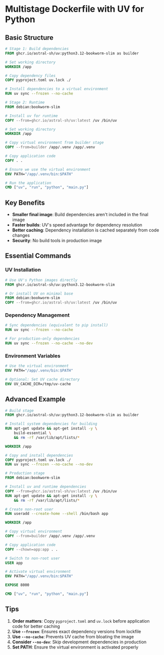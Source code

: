 # Multistage Dockerfile with UV for Python

## Basic Structure

```dockerfile
# Stage 1: Build dependencies
FROM ghcr.io/astral-sh/uv:python3.12-bookworm-slim as builder

# Set working directory
WORKDIR /app

# Copy dependency files
COPY pyproject.toml uv.lock ./

# Install dependencies to a virtual environment
RUN uv sync --frozen --no-cache

# Stage 2: Runtime
FROM debian:bookworm-slim

# Install uv for runtime
COPY --from=ghcr.io/astral-sh/uv:latest /uv /bin/uv

# Set working directory
WORKDIR /app

# Copy virtual environment from builder stage
COPY --from=builder /app/.venv /app/.venv

# Copy application code
COPY . .

# Ensure we use the virtual environment
ENV PATH="/app/.venv/bin:$PATH"

# Run the application
CMD ["uv", "run", "python", "main.py"]
```

## Key Benefits

- **Smaller final image**: Build dependencies aren't included in the final image
- **Faster builds**: UV's speed advantage for dependency resolution
- **Better caching**: Dependency installation is cached separately from code changes
- **Security**: No build tools in production image

## Essential Commands

### UV Installation
```dockerfile
# Use UV's Python images directly
FROM ghcr.io/astral-sh/uv:python3.12-bookworm-slim

# Or install UV on minimal base
FROM debian:bookworm-slim
COPY --from=ghcr.io/astral-sh/uv:latest /uv /bin/uv
```

### Dependency Management
```dockerfile
# Sync dependencies (equivalent to pip install)
RUN uv sync --frozen --no-cache

# For production-only dependencies
RUN uv sync --frozen --no-cache --no-dev
```

### Environment Variables
```dockerfile
# Use the virtual environment
ENV PATH="/app/.venv/bin:$PATH"

# Optional: Set UV cache directory
ENV UV_CACHE_DIR=/tmp/uv-cache
```

## Advanced Example

```dockerfile
# Build stage
FROM ghcr.io/astral-sh/uv:python3.12-bookworm-slim as builder

# Install system dependencies for building
RUN apt-get update && apt-get install -y \
    build-essential \
    && rm -rf /var/lib/apt/lists/*

WORKDIR /app

# Copy and install dependencies
COPY pyproject.toml uv.lock ./
RUN uv sync --frozen --no-cache --no-dev

# Production stage
FROM debian:bookworm-slim

# Install uv and runtime dependencies
COPY --from=ghcr.io/astral-sh/uv:latest /uv /bin/uv
RUN apt-get update && apt-get install -y \
    && rm -rf /var/lib/apt/lists/*

# Create non-root user
RUN useradd --create-home --shell /bin/bash app

WORKDIR /app

# Copy virtual environment
COPY --from=builder /app/.venv /app/.venv

# Copy application code
COPY --chown=app:app . .

# Switch to non-root user
USER app

# Activate virtual environment
ENV PATH="/app/.venv/bin:$PATH"

EXPOSE 8000

CMD ["uv", "run", "python", "main.py"]
```

## Tips

1. **Order matters**: Copy `pyproject.toml` and `uv.lock` before application code for better caching
2. **Use `--frozen`**: Ensures exact dependency versions from lockfile
3. **Use `--no-cache`**: Prevents UV cache from bloating the image
4. **Consider `--no-dev`**: Skip development dependencies in production
5. **Set PATH**: Ensure the virtual environment is activated properly